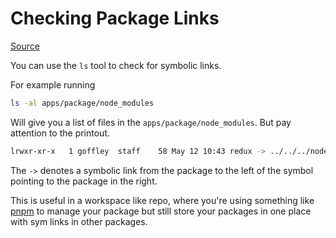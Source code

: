 # Checking Package Links

[Source](https://www.rapidtables.com/code/linux/ls.html)

You can use the `ls` tool to check for symbolic links.

For example running

```bash
ls -al apps/package/node_modules
```

Will give you a list of files in the `apps/package/node_modules`. But pay attention to the printout.

```bash
lrwxr-xr-x   1 goffley  staff    58 May 12 10:43 redux -> ../../../node_modules/.pnpm/redux@4.1.2/node_modules/redux
```

The `->` denotes a symbolic link from the package to the left of the symbol pointing to the package in the right.

This is useful in a workspace like repo, where you're using something like [pnpm](https://pnpm.io/) to manage your package but still store your packages in one place with sym links in other packages.